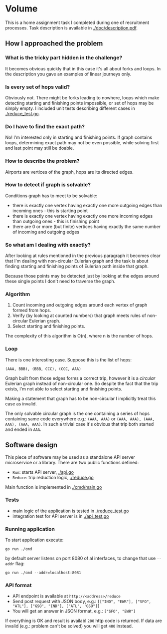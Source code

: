 # Volume

This is a home assignment task I completed during one of recruitment processes.
Task description is available in [./doc/description.pdf](./doc/description.pdf).

## How I approached the problem

### What is the tricky part hidden in the challenge?
It becomes obvious quickly that in this case it's all about forks and loops. In the description
you gave an examples of linear journeys only.

### Is every set of hops valid?
Obviously not. There might be forks leading to nowhere, loops which make detecting starting and finishing points impossible,
or set of hops may be simply empty. I included unit tests describing different cases in [./reduce_test.go](./reduce_test.go).

### Do I have to find the exact path?
No! I'm interested only in starting and finishing points. If graph contains loops, determining exact path may not be even
possible, while solving first and last point may still be doable.

### How to describe the problem?
Airports are vertices of the graph, hops are its directed edges.

### How to detect if graph is solvable?
Conditions graph has to meet to be solvable:
- there is exactly one vertex having exactly one more outgoing edges than incoming ones - this is starting point
- there is exactly one vertex having exactly one more incoming edges than outgoing ones - this is finishing point
- there are 0 or more (but finite) vertices having exactly the same number of incoming and outgoing edges

### So what am I dealing with exactly?
After looking at rules mentioned in the previous paragraph it becomes clear that I'm dealing with non-circular Eulerian graph and
the task is about finding starting and finishing points of Eulerian path inside that graph.

Because those points may be detected just by looking at the edges around these single points I don't need to traverse the graph.

### Algorithm
1. Count incoming and outgoing edges around each vertex of graph formed from hops. 
2. Verify (by looking at counted numbers) that graph meets rules of non-circular Eulerian graph.
3. Select starting and finishing points.

The complexity of this algorithm is O(n), where n is the number of hops. 

### Loop
There is one interesting case. Suppose this is the list of hops:

`(AAA, BBB), (BBB, CCC), (CCC, AAA)`

Graph built from those edges forms a correct trip, however it is a *circular* Eulerian graph instead of non-circular one.
So despite the fact that the trip exists, I'm not able to select starting and finishing points.

Making a statement that graph has to be non-circular I implicitly treat this case as invalid.

The only solvable circular graph is the one containing a series of hops containing same code everywhere e.g.: `(AAA, AAA)`
or `(AAA, AAA), (AAA, AAA), (AAA, AAA)`. In such a trivial case it's obvious that trip both started and ended in `AAA`.

## Software design

This piece of software may be used as a standalone API server microservice or a library. There are two public functions defined:
- `Run`: starts API server, [./api.go](./api.go)
- `Reduce`: trip reduction logic, [./reduce.go](./reduce.go)

Main function is implemented in [./cmd/main.go](./cmd/main.go)

### Tests
- main logic of the application is tested in [./reduce_test.go](./reduce_test.go)
- integration test for API server is in [./api_test.go](./api_test.go)

### Running application

To start application execute:

`go run ./cmd`

by default server listens on port 8080 of al interfaces, to change that use `--addr` flag:

`go run ./cmd --addr=localhost:8081`

### API format

- API endpoint is available at `http://<address>/reduce`
- Send post request with JSON body, e.g.: `[["IND", "EWR"], ["SFO", "ATL"], ["GSO", "IND"], ["ATL", 'GSO"]]`
- You will get an answer in JSON format, e.g.: `["SFO", "EWR"]`

If everything is OK and result is availabl `200` http code is returned. If data are invalid (e.g.: problem can't be solved)
you will get `400` instead.